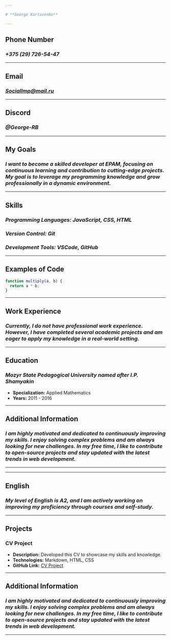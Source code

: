 ```yaml
---

# **George Kartavenko**

---
```


## Phone Number

### _+375 (29) 726-54-47_

---

## Email

### *SocialImp@mail.ru*

---

## Discord

### _@George-RB_

---

## My Goals

### _I want to become a skilled developer at EPAM, focusing on continuous learning and contribution to cutting-edge projects. My goal is to leverage my programming knowledge and grow professionally in a dynamic environment._

---

## Skills

### _Programming Languages: JavaScript, CSS, HTML_

### _Version Control: Git_

### _Development Tools: VSCode, GitHub_

---

## Examples of Code

```javascript
function multiply(a, b) {
  return a * b;
}
```

---

## Work Experience

### _Currently, I do not have professional work experience. However, I have completed several academic projects and am eager to apply my knowledge in a real-world setting._

---

## Education
### *Mozyr State Pedagogical University named after I.P. Shamyakin*
  - **Specialization:** Applied Mathematics
  - **Years:** 2011 - 2016

---

## Additional Information
### *I am highly motivated and dedicated to continuously improving my skills. I enjoy solving complex problems and am always looking for new challenges. In my free time, I like to contribute to open-source projects and stay updated with the latest trends in web development.*

---

---

## English

### _My level of English is A2, and I am actively working on improving my proficiency through courses and self-study._

---

## Projects

### **CV Project**

- **Description:** Developed this CV to showcase my skills and knowledge.
- **Technologies:** Markdown, HTML, CSS
- **GitHub Link:** [CV Project](https://github.com/George-RB/rsschool-cv/blob/gh-pages/cv.md)

---

## Additional Information

### _I am highly motivated and dedicated to continuously improving my skills. I enjoy solving complex problems and am always looking for new challenges. In my free time, I like to contribute to open-source projects and stay updated with the latest trends in web development._

---
